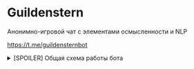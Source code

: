 # Guildenstern

Анонимно-игровой чат с элементами осмысленности и NLP

https://t.me/guildensternbot

<details> 
  <summary>[SPOILER] Общая схема работы бота  </summary>

  ![""](/.resource/Guildenstern.png "Chris")
</details>
